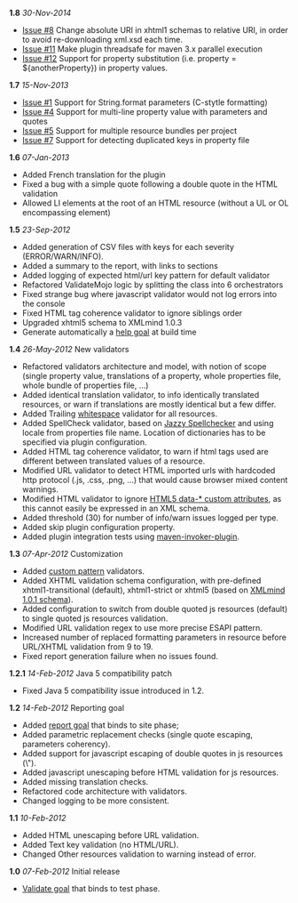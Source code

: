 **1.8** _30-Nov-2014_
  * [Issue #8](https://code.google.com/p/l10n-maven-plugin/issues/detail?id=#8) Change absolute URI in xhtml1 schemas to relative URI, in order to avoid re-downloading xml.xsd each time.
  * [Issue #11](https://code.google.com/p/l10n-maven-plugin/issues/detail?id=#11) Make plugin threadsafe for maven 3.x parallel execution
  * [Issue #12](https://code.google.com/p/l10n-maven-plugin/issues/detail?id=#12) Support for property substitution (i.e. property = ${anotherProperty}) in property values.

**1.7** _15-Nov-2013_
  * [Issue #1](https://code.google.com/p/l10n-maven-plugin/issues/detail?id=#1) Support for String.format parameters (C-stytle formatting)
  * [Issue #4](https://code.google.com/p/l10n-maven-plugin/issues/detail?id=#4) Support for multi-line property value with parameters and quotes
  * [Issue #5](https://code.google.com/p/l10n-maven-plugin/issues/detail?id=#5) Support for multiple resource bundles per project
  * [Issue #7](https://code.google.com/p/l10n-maven-plugin/issues/detail?id=#7) Support for detecting duplicated keys in property file

**1.6** _07-Jan-2013_
  * Added French translation for the plugin
  * Fixed a bug with a simple quote following a double quote in the HTML validation
  * Allowed LI elements at the root of an HTML resource (without a UL or OL encompassing element)

**1.5** _23-Sep-2012_
  * Added generation of CSV files with keys for each severity (ERROR/WARN/INFO).
  * Added a summary to the report, with links to sections
  * Added logging of expected html/url key pattern for default validator
  * Refactored ValidateMojo logic by splitting the class into 6 orchestrators
  * Fixed strange bug where javascript validator would not log errors into the console
  * Fixed HTML tag coherence validator to ignore siblings order
  * Upgraded xhtml5 schema to XMLmind 1.0.3
  * Generate automatically a [help goal](Usage#l10n:help.md) at build time

**1.4** _26-May-2012_ New validators

  * Refactored validators architecture and model, with notion of scope (single property value, translations of a property, whole properties file, whole bundle of properties file, ...)
  * Added identical translation validator, to info identically translated resources, or warn if translations are mostly identical but a few differ.
  * Added Trailing [whitespace](http://docs.oracle.com/javase/6/docs/api/java/lang/Character.html#isWhitespace%28char%29) validator for all resources.
  * Added SpellCheck validator, based on [Jazzy Spellchecker](http://sourceforge.net/projects/jazzy/) and using locale from properties file name. Location of dictionaries has to be specified via plugin configuration.
  * Added HTML tag coherence validator, to warn if html tags used are different between translated values of a resource.
  * Modified URL validator to detect HTML imported urls with hardcoded http protocol (.js, .css, .png, ...) that would cause browser mixed content warnings.
  * Modified HTML validator to ignore [HTML5 data-\* custom attributes](http://dev.w3.org/html5/spec/elements.html#embedding-custom-non-visible-data), as this cannot easily be expressed in an XML schema.
  * Added threshold (30) for number of info/warn issues logged per type.
  * Added skip plugin configuration property.
  * Added plugin integration tests using [maven-invoker-plugin](https://maven.apache.org/plugins/maven-invoker-plugin/).

**1.3** _07-Apr-2012_ Customization
  * Added [custom pattern](CustomPatterns.md) validators.
  * Added XHTML validation schema configuration, with pre-defined xhtml1-transitional (default), xhtml1-strict or xhtml5 (based on [XMLmind 1.0.1 schema](http://www.xmlmind.com/xhtml5_resources.shtml)).
  * Added configuration to switch from double quoted js resources (default) to single quoted js resources validation.
  * Modified URL validation regex to use more precise ESAPI pattern.
  * Increased number of replaced formatting parameters in resource before URL/XHTML validation from 9 to 19.
  * Fixed report generation failure when no issues found.

**1.2.1** _14-Feb-2012_ Java 5 compatibility patch
  * Fixed Java 5 compatibility issue introduced in 1.2.

**1.2** _14-Feb-2012_ Reporting goal
  * Added [report goal](Usage#l10n:report.md) that binds to site phase;
  * Added parametric replacement checks (single quote escaping, parameters coherency).
  * Added support for javascript escaping of double quotes in js resources (\\").
  * Added javascript unescaping before HTML validation for js resources.
  * Added missing translation checks.
  * Refactored code architecture with validators.
  * Changed logging to be more consistent.

**1.1** _10-Feb-2012_
  * Added HTML unescaping before URL validation.
  * Added Text key validation (no HTML/URL).
  * Changed Other resources validation to warning instead of error.

**1.0** _07-Feb-2012_ Initial release
  * [Validate goal](Usage#l10n:validate.md) that binds to test phase.
